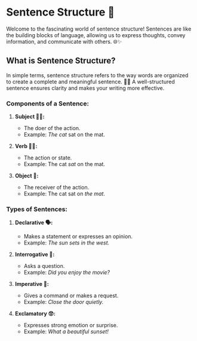 # Sentence Structure 📝

Welcome to the fascinating world of sentence structure! Sentences are like the building blocks of language, allowing us to express thoughts, convey information, and communicate with others. 🌐✨

## What is Sentence Structure?

In simple terms, sentence structure refers to the way words are organized to create a complete and meaningful sentence. 🧩✨ A well-structured sentence ensures clarity and makes your writing more effective.

### Components of a Sentence:

1. **Subject 🧑‍🎓:**

   - The doer of the action.
   - Example: _The cat_ sat on the mat.

2. **Verb 🏃‍♂️:**

   - The action or state.
   - Example: The cat _sat_ on the mat.

3. **Object 🎁:**
   - The receiver of the action.
   - Example: The cat sat on _the mat_.

### Types of Sentences:

1. **Declarative 🗣️:**

   - Makes a statement or expresses an opinion.
   - Example: _The sun sets in the west._

2. **Interrogative 🤔:**

   - Asks a question.
   - Example: _Did you enjoy the movie?_

3. **Imperative 🤲:**

   - Gives a command or makes a request.
   - Example: _Close the door quietly._

4. **Exclamatory 😲:**
   - Expresses strong emotion or surprise.
   - Example: _What a beautiful sunset!_
